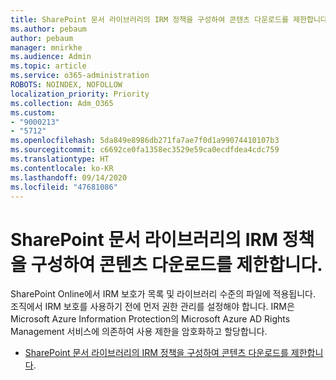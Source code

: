 ```yaml
---
title: SharePoint 문서 라이브러리의 IRM 정책을 구성하여 콘텐츠 다운로드를 제한합니다.
ms.author: pebaum
author: pebaum
manager: mnirkhe
ms.audience: Admin
ms.topic: article
ms.service: o365-administration
ROBOTS: NOINDEX, NOFOLLOW
localization_priority: Priority
ms.collection: Adm_O365
ms.custom:
- "9000213"
- "5712"
ms.openlocfilehash: 5da849e8986db271fa7ae7f0d1a99074410107b3
ms.sourcegitcommit: c6692ce0fa1358ec3529e59ca0ecdfdea4cdc759
ms.translationtype: HT
ms.contentlocale: ko-KR
ms.lasthandoff: 09/14/2020
ms.locfileid: "47681086"
---
```

# <a name="configure-irm-policies-on-sharepoint-document-libraries-to-limit-download-of-content"></a>SharePoint 문서 라이브러리의 IRM 정책을 구성하여 콘텐츠 다운로드를 제한합니다.

SharePoint Online에서 IRM 보호가 목록 및 라이브러리 수준의 파일에 적용됩니다. 조직에서 IRM 보호를 사용하기 전에 먼저 권한 관리를 설정해야 합니다. IRM은 Microsoft Azure Information Protection의 Microsoft Azure AD Rights Management 서비스에 의존하여 사용 제한을 암호화하고 할당합니다.

- [SharePoint 문서 라이브러리의 IRM 정책을 구성하여 콘텐츠 다운로드를 제한합니다](https://docs.microsoft.com/microsoft-365/compliance/set-up-irm-in-sp-admin-center).
